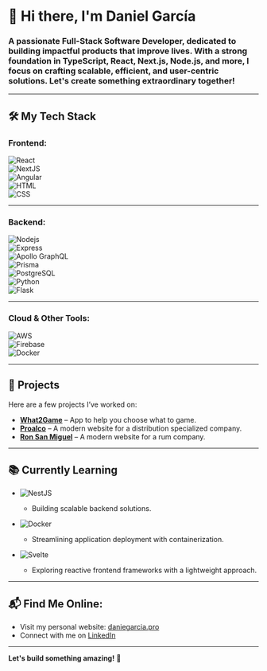 # 👋 Hi there, I'm Daniel García
### A passionate Full-Stack Software Developer, dedicated to building impactful products that improve lives. With a strong foundation in TypeScript, React, Next.js, Node.js, and more, I focus on crafting scalable, efficient, and user-centric solutions. Let's create something extraordinary together!

---

## 🛠️ My Tech Stack

### **Frontend**:
![React](https://img.shields.io/badge/React-61dbfb?style=for-the-badge&logo=react&logoColor=white&labelColor=101010)  
![NextJS](https://img.shields.io/badge/NextJS-000000?style=for-the-badge&logo=next.js&logoColor=white&labelColor=101010)  
![Angular](https://img.shields.io/badge/Angular-DD0031?style=for-the-badge&logo=angular&logoColor=white&labelColor=101010)  
![HTML](https://img.shields.io/badge/HTML-e34c26?style=for-the-badge&logo=html5&logoColor=white&labelColor=101010)  
![CSS](https://img.shields.io/badge/CSS-0f5298?style=for-the-badge&logo=css3&logoColor=white&labelColor=101010)

---

### **Backend**:
![Nodejs](https://img.shields.io/badge/Nodejs-3c873a?style=for-the-badge&logo=node.js&logoColor=white&labelColor=101010)  
![Express](https://img.shields.io/badge/Express-000000?style=for-the-badge&logo=express&logoColor=white&labelColor=101010)  
![Apollo GraphQL](https://img.shields.io/badge/Apollo_GraphQL-311C87?style=for-the-badge&logo=apollo-graphql&logoColor=white&labelColor=101010)  
![Prisma](https://img.shields.io/badge/Prisma-2D3748?style=for-the-badge&logo=prisma&logoColor=white&labelColor=101010)  
![PostgreSQL](https://img.shields.io/badge/PostgreSQL-4169E1?style=for-the-badge&logo=postgresql&logoColor=white&labelColor=101010)  
![Python](https://img.shields.io/badge/Python-3776AB?style=for-the-badge&logo=python&logoColor=white&labelColor=101010)  
![Flask](https://img.shields.io/badge/Flask-000000?style=for-the-badge&logo=flask&logoColor=white&labelColor=101010)

---

### **Cloud & Other Tools**:
![AWS](https://img.shields.io/badge/AWS-232F3E?style=for-the-badge&logo=amazon&logoColor=white&labelColor=101010)  
![Firebase](https://img.shields.io/badge/Firebase-ffcb2b?style=for-the-badge&logo=firebase&logoColor=white&labelColor=101010)  
![Docker](https://img.shields.io/badge/Docker-2496ed?style=for-the-badge&logo=docker&logoColor=white&labelColor=101010)

---

## 🚀 Projects

Here are a few projects I’ve worked on:

- [**What2Game**](https://www.what2game.gg) – App to help you choose what to game.
- [**Proalco**](https://www.proalco.com/inicio) – A modern website for a distribution specialized company.
- [**Ron San Miguel**](https://ronsanmiguel.com) – A modern website for a rum company.

---

## 📚 Currently Learning

- ![NestJS](https://img.shields.io/badge/NestJS-e0234e?style=for-the-badge&logo=nestjs&logoColor=white&labelColor=101010)
    - Building scalable backend solutions.

- ![Docker](https://img.shields.io/badge/Docker-2496ed?style=for-the-badge&logo=docker&logoColor=white&labelColor=101010)
    - Streamlining application deployment with containerization.

- ![Svelte](https://img.shields.io/badge/Svelte-ff3e00?style=for-the-badge&logo=svelte&logoColor=white&labelColor=101010)
    - Exploring reactive frontend frameworks with a lightweight approach.

---

## 📬 Find Me Online:

- Visit my personal website: [daniegarcia.pro](https://www.danielgarcia.pro/)
- Connect with me on [LinkedIn](https://www.linkedin.com/in/daniel-garcia-bano-abb3081b7/)

---

**Let's build something amazing!** 🚀
